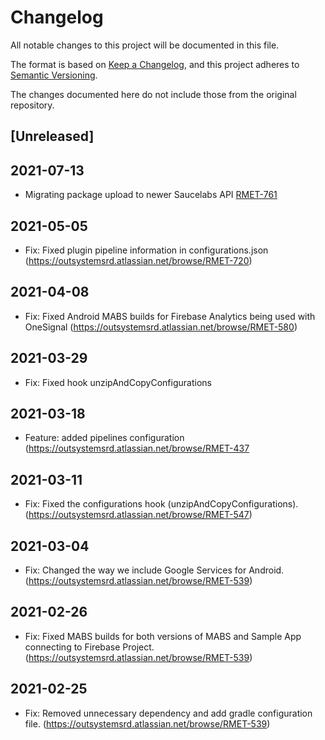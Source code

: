 # Changelog
All notable changes to this project will be documented in this file.

The format is based on [Keep a Changelog](https://keepachangelog.com/en/1.0.0/),
and this project adheres to [Semantic Versioning](https://semver.org/spec/v2.0.0.html).

The changes documented here do not include those from the original repository.

## [Unreleased]

## 2021-07-13
- Migrating package upload to newer Saucelabs API [RMET-761](https://outsystemsrd.atlassian.net/browse/RMET-761)

## 2021-05-05
- Fix: Fixed plugin pipeline information in configurations.json (https://outsystemsrd.atlassian.net/browse/RMET-720)

## 2021-04-08
- Fix: Fixed Android MABS builds for Firebase Analytics being used with OneSignal (https://outsystemsrd.atlassian.net/browse/RMET-580)

## 2021-03-29
- Fix: Fixed hook unzipAndCopyConfigurations

## 2021-03-18
- Feature: added pipelines configuration (https://outsystemsrd.atlassian.net/browse/RMET-437

## 2021-03-11
- Fix: Fixed the configurations hook (unzipAndCopyConfigurations). (https://outsystemsrd.atlassian.net/browse/RMET-547)

## 2021-03-04
- Fix: Changed the way we include Google Services for Android. (https://outsystemsrd.atlassian.net/browse/RMET-539)

## 2021-02-26
- Fix: Fixed MABS builds for both versions of MABS and Sample App connecting to Firebase Project. (https://outsystemsrd.atlassian.net/browse/RMET-539)

## 2021-02-25
- Fix: Removed unnecessary dependency and add gradle configuration file. (https://outsystemsrd.atlassian.net/browse/RMET-539)
